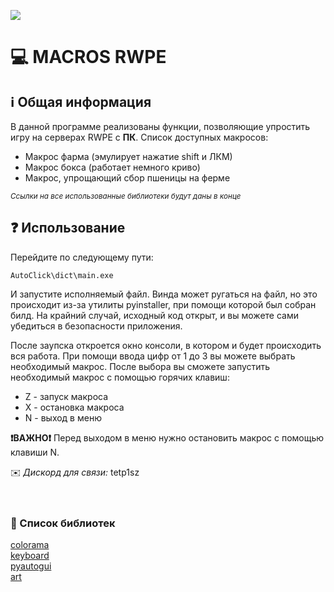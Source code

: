 ![](https://sun6-21.userapi.com/s/v1/ig2/vUT277PYzirPQsijBP2_q1y5xa6_bpdTk1xSRBRvEEYJ61M5V7wZmDw1y-8biNq5WHebc14r8o7W2sIqMhxnBbAE.jpg?size=812x812&quality=95&crop=95,95,812,812&ava=1)
# 💻 MACROS RWPE
## ℹ️ Общая информация
В данной программе реализованы функции, позволяющие упростить игру на серверах RWPE с __ПК__. Список доступных макросов:
* Макрос фарма (эмулирует нажатие shift и ЛКМ)
* Макрос бокса (работает немного криво)
* Макрос, упрощающий сбор пшеницы на ферме

<small>_Ссылки на все использованные библиотеки будут даны в конце_</small>

## ❓ Использование

Перейдите по следующему пути:
```
AutoClick\dict\main.exe
```
И запустите исполняемый файл. Винда может ругаться на файл, но это происходит из-за утилиты pyinstaller, при помощи которой был собран билд. На крайний случай, исходный код открыт, и вы можете сами убедиться в безопасности приложения.

После заупска откроется окно консоли, в котором и будет происходить вся работа. При помощи ввода цифр от 1 до 3 вы можете выбрать необходимый макрос. После выбора вы сможете запустить необходимый макрос с помощью горячих клавиш:
* Z - запуск макроса
* X - остановка макроса
* N - выход в меню

__❗️ВАЖНО❗️__ Перед выходом в меню нужно остановить макрос с помощью клавиши N.

✉️ _Дискорд для связи:_ tetp1sz
<br><br><br>


### 💾 Список библиотек
[colorama](https://pypi.org/project/colorama/)<br>
[keyboard](https://pypi.org/project/keyboard/)<br>
[pyautogui](https://pyautogui.readthedocs.io/en/latest/)<br>
[art](https://pypi.org/project/art/)
